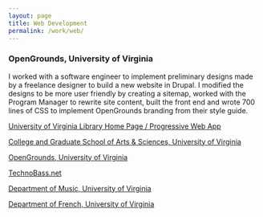 ```yaml
---
layout: page
title: Web Development
permalink: /work/web/
---
```


<h3>OpenGrounds, University of Virginia</h3>

I worked with a software engineer to implement preliminary designs made by a freelance designer to build a new website in Drupal. I modified the designs to be more user friendly by creating a sitemap, worked with the Program Manager to rewrite site content, built the front end and wrote 700 lines of CSS to implement OpenGrounds branding from their style guide.



<a href="http://library.virginia.edu">University of Virginia Library Home Page / Progressive Web App</a>

<a href="http://as.virginia.edu">College and Graduate School of Arts & Sciences, University of Virginia</a>

<a href="http://opengrounds.virginia.edu">OpenGrounds, University of Virginia</a>

<a href="http://www.technobass.net">TechnoBass.net</a>

<a href="http://www.virginia.edu/music">Department of Music, University of Virginia</a>

<a href="http://french.artsandsciences.virginia.edu">Department of French, University of Virginia</a>

